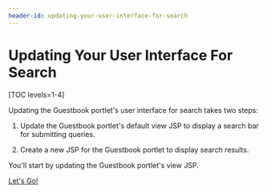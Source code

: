 ```yaml
---
header-id: updating-your-user-interface-for-search
---
```


# Updating Your User Interface For Search

[TOC levels=1-4]

Updating the Guestbook portlet's user interface for search takes two steps:

1.  Update the Guestbook portlet's default view JSP to display a search bar for 
    submitting queries.

2.  Create a new JSP for the Guestbook portlet to display search results.

You'll start by updating the Guestbook portlet's view JSP.

<a class="go-link btn btn-primary" href="/develop/tutorials/-/knowledge_base/7-1/adding-a-search-bar-to-the-guestbook-portlet">Let's Go!<span class="icon-circle-arrow-right"></span></a>
